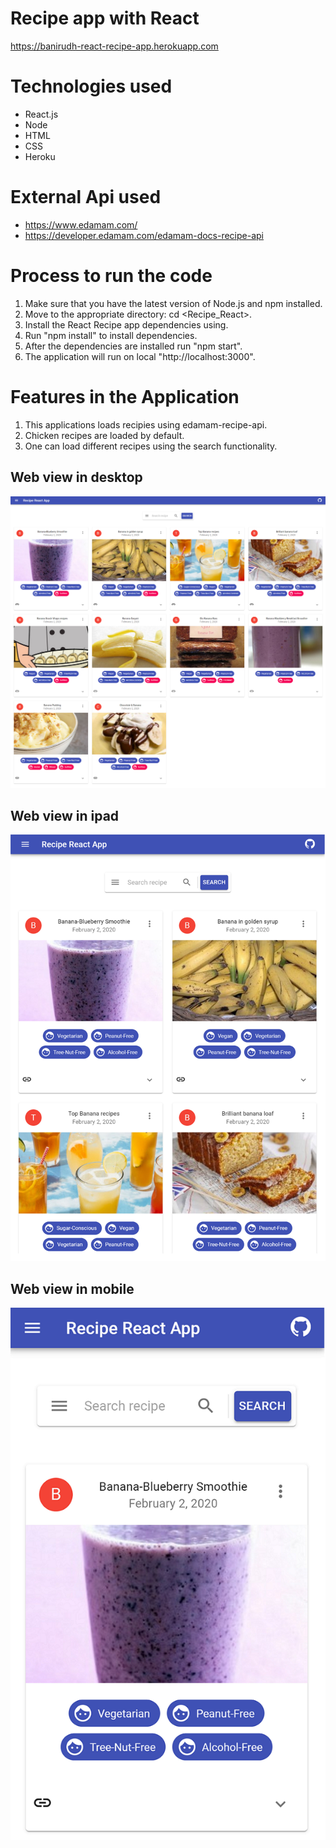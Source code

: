 # Recipe app with React

https://banirudh-react-recipe-app.herokuapp.com

# Technologies used
  - React.js
  - Node
  - HTML
  - CSS
  - Heroku
  
# External Api used
  - https://www.edamam.com/
  - https://developer.edamam.com/edamam-docs-recipe-api

  
# Process to run the code
  1. Make sure that you have the latest version of Node.js and npm installed.
  2. Move to the appropriate directory: cd <Recipe_React>.
  3. Install the React Recipe app dependencies using. 
  4. Run "npm install" to install dependencies.
  5. After the dependencies are installed run "npm start".
  6. The application will run on local "http://localhost:3000".

# Features in the Application 
  1. This applications loads recipies using edamam-recipe-api.
  2. Chicken recipes are loaded by default.
  3. One can load different recipes using the search functionality.
  
## Web view in desktop
![](resources/desktop.png)

## Web view in ipad
![](resources/ipad.png)

## Web view in mobile
![](resources/mobile.png)